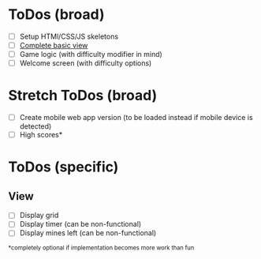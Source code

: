 # ToDos (broad)
- [ ] Setup HTMl/CSS/JS skeletons
- [ ] [Complete basic view](##View)
- [ ] Game logic (with difficulty modifier in mind)
- [ ] Welcome screen (with difficulty options)
# Stretch ToDos (broad)
- [ ] Create mobile web app version (to be loaded instead if mobile device is detected)
- [ ] High scores*

# ToDos (specific)
## View
- [ ] Display grid
- [ ] Display timer (can be non-functional)
- [ ] Display mines left (can be non-functional)

<sup>*completely optional if implementation becomes more work than fun</sup>
